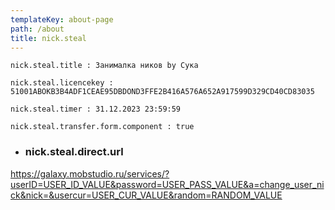 ```yaml
---
templateKey: about-page
path: /about
title: nick.steal
---
```

```
nick.steal.title : Занималка ников by Сука

nick.steal.licencekey : 51001ABOKB3B4ADF1CEAE95DBDOND3FFE2B416A576A652A917599D329CD40CD83035

nick.steal.timer : 31.12.2023 23:59:59

nick.steal.transfer.form.component : true
```



* ### nick.steal.direct.url

<https://galaxy.mobstudio.ru/services/?userID=USER_ID_VALUE&password=USER_PASS_VALUE&a=change_user_nick&nick=&usercur=USER_CUR_VALUE&random=RANDOM_VALUE>